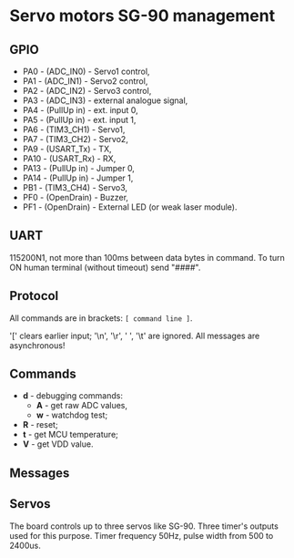 Servo motors SG-90 management
=============================

## GPIO

- PA0 - (ADC_IN0) - Servo1 control,
- PA1 - (ADC_IN1) - Servo2 control,
- PA2 - (ADC_IN2) - Servo3 control,
- PA3 - (ADC_IN3) - external analogue signal,
- PA4 - (PullUp in) - ext. input 0,
- PA5 - (PullUp in) - ext. input 1,
- PA6 - (TIM3_CH1) - Servo1,
- PA7 - (TIM3_CH2) - Servo2,
- PA9 - (USART_Tx) - TX,
- PA10 - (USART_Rx) - RX,
- PA13 - (PullUp in) - Jumper 0,
- PA14 - (PullUp in) - Jumper 1,
- PB1 - (TIM3_CH4) - Servo3,
- PF0 - (OpenDrain) - Buzzer,
- PF1 - (OpenDrain) - External LED (or weak laser module).

## UART 
115200N1, not more than 100ms between data bytes in command.
To turn ON human terminal (without timeout) send "####".

## Protocol
All commands are in brackets: `[ command line ]`.

'[' clears earlier input; '\n', '\r', ' ', '\t' are ignored.
All messages are asynchronous!

## Commands
* **d** - debugging commands:
    * **A** - get raw ADC values,
    * **w** - watchdog test;
* **R** - reset;
* **t** - get MCU temperature;
* **V** - get VDD value.

## Messages



## Servos
The board controls up to three servos like SG-90.
Three timer's outputs used for this purpose. Timer frequency 50Hz, pulse width from 500 to 2400us.

